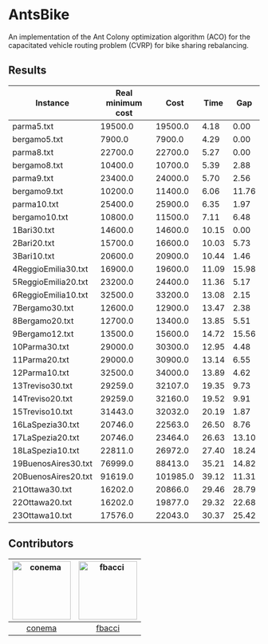 # AntsBike

An implementation of the Ant Colony optimization algorithm (ACO) for the capacitated vehicle routing problem (CVRP) for bike sharing rebalancing.


## Results

| Instance            | Real minimum cost | Cost     | Time  | Gap   |
|---------------------|-------------------|----------|-------|-------|
| parma5.txt          | 19500.0           | 19500.0  | 4.18  | 0.00  |
| bergamo5.txt        | 7900.0            | 7900.0   | 4.29  | 0.00  |
| parma8.txt          | 22700.0           | 22700.0  | 5.27  | 0.00  |
| bergamo8.txt        | 10400.0           | 10700.0  | 5.39  | 2.88  |
| parma9.txt          | 23400.0           | 24000.0  | 5.70  | 2.56  |
| bergamo9.txt        | 10200.0           | 11400.0  | 6.06  | 11.76 |
| parma10.txt         | 25400.0           | 25900.0  | 6.35  | 1.97  |
| bergamo10.txt       | 10800.0           | 11500.0  | 7.11  | 6.48  |
| 1Bari30.txt         | 14600.0           | 14600.0  | 10.15 | 0.00  |
| 2Bari20.txt         | 15700.0           | 16600.0  | 10.03 | 5.73  |
| 3Bari10.txt         | 20600.0           | 20900.0  | 10.44 | 1.46  |
| 4ReggioEmilia30.txt | 16900.0           | 19600.0  | 11.09 | 15.98 |
| 5ReggioEmilia20.txt | 23200.0           | 24400.0  | 11.36 | 5.17  |
| 6ReggioEmilia10.txt | 32500.0           | 33200.0  | 13.08 | 2.15  |
| 7Bergamo30.txt      | 12600.0           | 12900.0  | 13.47 | 2.38  |
| 8Bergamo20.txt      | 12700.0           | 13400.0  | 13.85 | 5.51  |
| 9Bergamo12.txt      | 13500.0           | 15600.0  | 14.72 | 15.56 |
| 10Parma30.txt       | 29000.0           | 30300.0  | 12.95 | 4.48  |
| 11Parma20.txt       | 29000.0           | 30900.0  | 13.14 | 6.55  |
| 12Parma10.txt       | 32500.0           | 34000.0  | 13.89 | 4.62  |
| 13Treviso30.txt     | 29259.0           | 32107.0  | 19.35 | 9.73  |
| 14Treviso20.txt     | 29259.0           | 32160.0  | 19.52 | 9.91  |
| 15Treviso10.txt     | 31443.0           | 32032.0  | 20.19 | 1.87  |
| 16LaSpezia30.txt    | 20746.0           | 22563.0  | 26.50 | 8.76  |
| 17LaSpezia20.txt    | 20746.0           | 23464.0  | 26.63 | 13.10 |
| 18LaSpezia10.txt    | 22811.0           | 26972.0  | 27.40 | 18.24 |
| 19BuenosAires30.txt | 76999.0           | 88413.0  | 35.21 | 14.82 |
| 20BuenosAires20.txt | 91619.0           | 101985.0 | 39.12 | 11.31 |
| 21Ottawa30.txt      | 16202.0           | 20866.0  | 29.46 | 28.79 |
| 22Ottawa20.txt      | 16202.0           | 19877.0  | 29.32 | 22.68 |
| 23Ottawa10.txt      | 17576.0           | 22043.0  | 30.37 | 25.42 |



## Contributors
[<img alt="conema" src="https://avatars3.githubusercontent.com/u/12801153?v=4&s=117" width="117">](https://github.com/conema)|[<img alt="fbacci" src="https://avatars3.githubusercontent.com/u/17594819?v=4&s=117" width="117">](https://github.com/fbacci)|
:---:|:---:|
[conema](https://github.com/conema)|[fbacci](https://github.com/fbacci)|